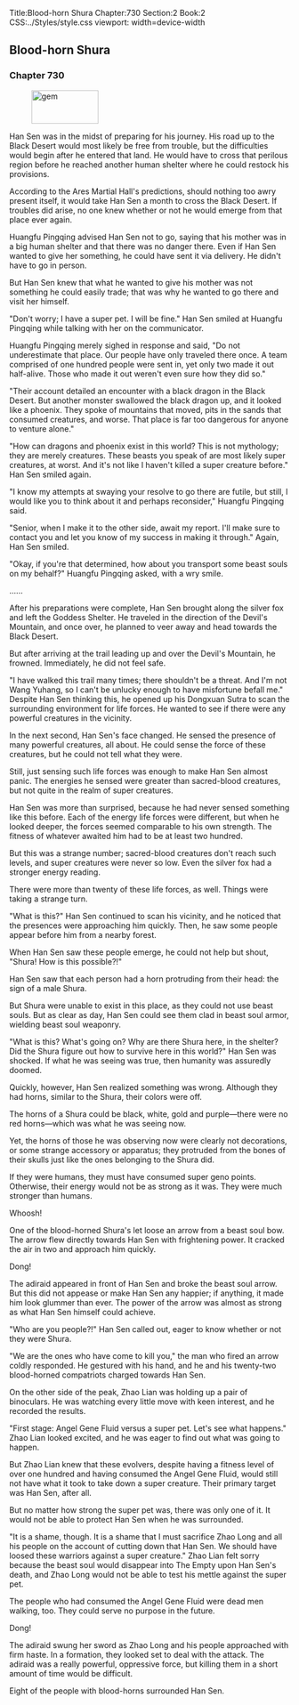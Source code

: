 Title:Blood-horn Shura 
Chapter:730 
Section:2 
Book:2 
CSS:../Styles/style.css 
viewport: width=device-width
  
## Blood-horn Shura
### Chapter 730
  
<figure>
	<img src="../Images/gem.gif" alt="gem" id="gem" width="120" height="60" />
</figure>
  

  
Han Sen was in the midst of preparing for his journey. His road up to the Black Desert would most likely be free from trouble, but the difficulties would begin after he entered that land. He would have to cross that perilous region before he reached another human shelter where he could restock his provisions.

According to the Ares Martial Hall's predictions, should nothing too awry present itself, it would take Han Sen a month to cross the Black Desert. If troubles did arise, no one knew whether or not he would emerge from that place ever again.

Huangfu Pingqing advised Han Sen not to go, saying that his mother was in a big human shelter and that there was no danger there. Even if Han Sen wanted to give her something, he could have sent it via delivery. He didn't have to go in person.

But Han Sen knew that what he wanted to give his mother was not something he could easily trade; that was why he wanted to go there and visit her himself.

"Don't worry; I have a super pet. I will be fine." Han Sen smiled at Huangfu Pingqing while talking with her on the communicator.

Huangfu Pingqing merely sighed in response and said, "Do not underestimate that place. Our people have only traveled there once. A team comprised of one hundred people were sent in, yet only two made it out half-alive. Those who made it out weren't even sure how they did so."

"Their account detailed an encounter with a black dragon in the Black Desert. But another monster swallowed the black dragon up, and it looked like a phoenix. They spoke of mountains that moved, pits in the sands that consumed creatures, and worse. That place is far too dangerous for anyone to venture alone."

"How can dragons and phoenix exist in this world? This is not mythology; they are merely creatures. These beasts you speak of are most likely super creatures, at worst. And it's not like I haven't killed a super creature before." Han Sen smiled again.

"I know my attempts at swaying your resolve to go there are futile, but still, I would like you to think about it and perhaps reconsider," Huangfu Pingqing said.

"Senior, when I make it to the other side, await my report. I'll make sure to contact you and let you know of my success in making it through." Again, Han Sen smiled.

"Okay, if you're that determined, how about you transport some beast souls on my behalf?" Huangfu Pingqing asked, with a wry smile.

…...

After his preparations were complete, Han Sen brought along the silver fox and left the Goddess Shelter. He traveled in the direction of the Devil's Mountain, and once over, he planned to veer away and head towards the Black Desert.

But after arriving at the trail leading up and over the Devil's Mountain, he frowned. Immediately, he did not feel safe.

"I have walked this trail many times; there shouldn't be a threat. And I'm not Wang Yuhang, so I can't be unlucky enough to have misfortune befall me." Despite Han Sen thinking this, he opened up his Dongxuan Sutra to scan the surrounding environment for life forces. He wanted to see if there were any powerful creatures in the vicinity.

In the next second, Han Sen's face changed. He sensed the presence of many powerful creatures, all about. He could sense the force of these creatures, but he could not tell what they were.

Still, just sensing such life forces was enough to make Han Sen almost panic. The energies he sensed were greater than sacred-blood creatures, but not quite in the realm of super creatures.

Han Sen was more than surprised, because he had never sensed something like this before. Each of the energy life forces were different, but when he looked deeper, the forces seemed comparable to his own strength. The fitness of whatever awaited him had to be at least two hundred.

But this was a strange number; sacred-blood creatures don't reach such levels, and super creatures were never so low. Even the silver fox had a stronger energy reading.

There were more than twenty of these life forces, as well. Things were taking a strange turn.

"What is this?" Han Sen continued to scan his vicinity, and he noticed that the presences were approaching him quickly. Then, he saw some people appear before him from a nearby forest.

When Han Sen saw these people emerge, he could not help but shout, "Shura! How is this possible?!"

Han Sen saw that each person had a horn protruding from their head: the sign of a male Shura.

But Shura were unable to exist in this place, as they could not use beast souls. But as clear as day, Han Sen could see them clad in beast soul armor, wielding beast soul weaponry.

"What is this? What's going on? Why are there Shura here, in the shelter? Did the Shura figure out how to survive here in this world?" Han Sen was shocked. If what he was seeing was true, then humanity was assuredly doomed.

Quickly, however, Han Sen realized something was wrong. Although they had horns, similar to the Shura, their colors were off.

The horns of a Shura could be black, white, gold and purple—there were no red horns—which was what he was seeing now.

Yet, the horns of those he was observing now were clearly not decorations, or some strange accessory or apparatus; they protruded from the bones of their skulls just like the ones belonging to the Shura did.

If they were humans, they must have consumed super geno points. Otherwise, their energy would not be as strong as it was. They were much stronger than humans.

Whoosh!

One of the blood-horned Shura's let loose an arrow from a beast soul bow. The arrow flew directly towards Han Sen with frightening power. It cracked the air in two and approach him quickly.

Dong!

The adiraid appeared in front of Han Sen and broke the beast soul arrow. But this did not appease or make Han Sen any happier; if anything, it made him look glummer than ever. The power of the arrow was almost as strong as what Han Sen himself could achieve.

"Who are you people?!" Han Sen called out, eager to know whether or not they were Shura.

"We are the ones who have come to kill you," the man who fired an arrow coldly responded. He gestured with his hand, and he and his twenty-two blood-horned compatriots charged towards Han Sen.

On the other side of the peak, Zhao Lian was holding up a pair of binoculars. He was watching every little move with keen interest, and he recorded the results.

"First stage: Angel Gene Fluid versus a super pet. Let's see what happens." Zhao Lian looked excited, and he was eager to find out what was going to happen.

But Zhao Lian knew that these evolvers, despite having a fitness level of over one hundred and having consumed the Angel Gene Fluid, would still not have what it took to take down a super creature. Their primary target was Han Sen, after all.

But no matter how strong the super pet was, there was only one of it. It would not be able to protect Han Sen when he was surrounded.

"It is a shame, though. It is a shame that I must sacrifice Zhao Long and all his people on the account of cutting down that Han Sen. We should have loosed these warriors against a super creature." Zhao Lian felt sorry because the beast soul would disappear into The Empty upon Han Sen's death, and Zhao Long would not be able to test his mettle against the super pet.

The people who had consumed the Angel Gene Fluid were dead men walking, too. They could serve no purpose in the future.

Dong!

The adiraid swung her sword as Zhao Long and his people approached with firm haste. In a formation, they looked set to deal with the attack. The adiraid was a really powerful, oppressive force, but killing them in a short amount of time would be difficult.

Eight of the people with blood-horns surrounded Han Sen.